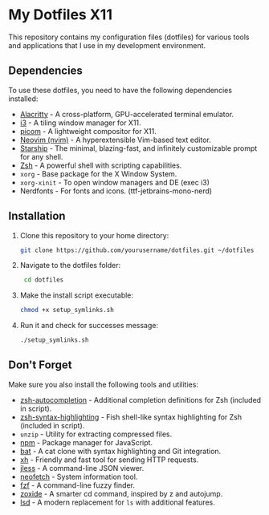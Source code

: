 # My Dotfiles X11

This repository contains my configuration files (dotfiles) for various tools and applications that I use in my development environment.

## Dependencies

To use these dotfiles, you need to have the following dependencies installed:

- [Alacritty](https://github.com/alacritty/alacritty) - A cross-platform, GPU-accelerated terminal emulator.
- [i3](https://i3wm.org/) - A tiling window manager for X11.
- [picom](https://github.com/yshui/picom) - A lightweight compositor for X11.
- [Neovim (nvim)](https://neovim.io/) - A hyperextensible Vim-based text editor.
- [Starship](https://starship.rs/) - The minimal, blazing-fast, and infinitely customizable prompt for any shell.
- [Zsh](https://www.zsh.org/) - A powerful shell with scripting capabilities.
- `xorg` - Base package for the X Window System.
- `xorg-xinit` - To open window managers and DE (exec i3)
- Nerdfonts - For fonts and icons. (ttf-jetbrains-mono-nerd)

## Installation

1. Clone this repository to your home directory:

    ```sh
    git clone https://github.com/yourusername/dotfiles.git ~/dotfiles
    ```
2. Navigate to the dotfiles folder:

   ```sh
    cd dotfiles
    ```
3. Make the install script executable:
  
    ```sh
    chmod +x setup_symlinks.sh
    ```

4. Run it and check for successes message:

    ```sh
    ./setup_symlinks.sh
    ```

## Don't Forget

Make sure you also install the following tools and utilities:

- [zsh-autocompletion](https://github.com/zsh-users/zsh-completions) - Additional completion definitions for Zsh (included in script).
- [zsh-syntax-highlighting](https://github.com/zsh-users/zsh-syntax-highlighting) - Fish shell-like syntax highlighting for Zsh (included in script).
- `unzip` - Utility for extracting compressed files.
- [npm](https://www.npmjs.com/) - Package manager for JavaScript.
- [bat](https://github.com/sharkdp/bat) - A cat clone with syntax highlighting and Git integration.
- [xh](https://github.com/ducaale/xh) - Friendly and fast tool for sending HTTP requests.
- [jless](https://github.com/PaulJuliusMartinez/jless) - A command-line JSON viewer.
- [neofetch](https://github.com/dylanaraps/neofetch) - System information tool.
- [fzf](https://github.com/junegunn/fzf) - A command-line fuzzy finder.
- [zoxide](https://github.com/ajeetdsouza/zoxide) - A smarter cd command, inspired by z and autojump.
- [lsd](https://github.com/Peltoche/lsd) - A modern replacement for `ls` with additional features.
